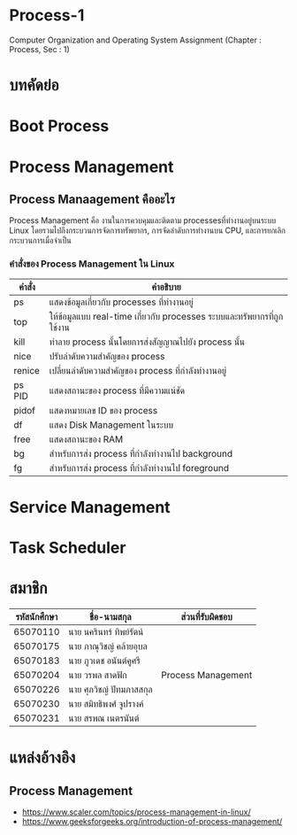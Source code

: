 # Process-1
Computer Organization and Operating System Assignment (Chapter : Process, Sec : 1)

# บทคัดย่อ
# Boot Process
# Process Management
## Process Manaagement คืออะไร
Process Management คือ งานในการควบคุมและติดตาม processesที่ทำงานอยู่บนระบบ Linux โดยรวมไปถึงกระบวนการจัดการทรัพยากร, การจัดลำดับการทำงานบน CPU, และการยกเลิกกระบวนการเมื่อจำเป็น
### คำสั่งของ Process Management ใน Linux
|คำสั่ง|คำอธิบาย|
|----|--------------|
|ps|แสดงข้อมูลเกี่ยวกับ processes ที่ทำงานอยู่|
|top|ให้ข้อมูลแบบ real-time เกี่ยวกับ processes ระบบและทรัพยากรที่ถูกใช้งาน|
|kill|ทำลาย process นั้นโดยการส่งสัญญาณไปยัง process นั้น|
|nice|ปรับลำดับความสำคัญของ process|
|renice|เปลี่ยนลำดับความสำคัญของ process ที่กำลังทำงานอยู่|
|ps PID|แสดงสถานะของ process ที่มีความแน่ชัด|
|pidof|แสดงหมายเลข ID ของ process|
|df|แสดง Disk Management ในระบบ|
|free|แสดงสถานะของ RAM|
|bg|สำหรับการส่ง process ที่กำลังทำงานไป background|
|fg|สำหรับการส่ง process ที่กำลังทำงานไป foreground|

# Service Management
# Task Scheduler

# สมาชิก
|รหัสนักศึกษา|ชื่อ-นามสกุล|ส่วนที่รับผิดชอบ|
|----------|---------------|-----------|
|65070110  |นาย นครินทร์  ทิพย์รัตน์|       |
|65070175  |นาย ภาณุวิชญ์  คล้ายอุบล|       |
|65070183  |นาย ภูวเดช  อนันต์คูศรี|       |
|65070204  |นาย วรพล  สาดฟัก|Process Management|
|65070226  |นาย ศุภวิชญ์  ปัทมภาสสกุล|       |
|65070230  |นาย สมิทธิพงศ์  จูปรางค์|       |
|65070231  |นาย สรพณ  เนตรนันต์|       |

# แหล่งอ้างอิง
## Process Management
- https://www.scaler.com/topics/process-management-in-linux/
- https://www.geeksforgeeks.org/introduction-of-process-management/
